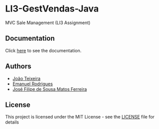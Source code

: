 # LI3-GestVendas-Java

MVC Sale Management (LI3 Assignment)

## Documentation

Click [here](https://htmlpreview.github.io/?https://raw.githubusercontent.com/JoseFilipeFerreira/LI3-GestVendas-Java/blob/master/docs/index.html) to see the documentation.

## Authors

* [João Teixeira](https://github.com/jtexeira)
* [Emanuel Rodrigues](https://github.com/Sapos1)
* [José Filipe de Sousa Matos Ferreira](https://github.com/JoseFilipeFerreira)

## License

This project is licensed under the MIT License - see the [LICENSE](LICENSE) file for details
